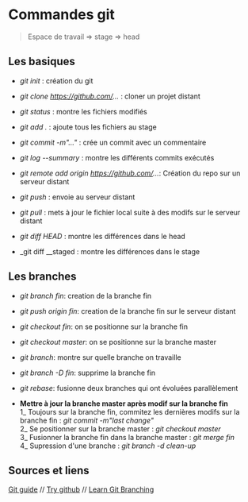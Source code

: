 
# Commandes git

> Espace de travail => stage => head

## Les basiques
* _git init_ : création du git  
* _git clone https://github.com/..._ : cloner un projet distant  
* _git status_ : montre les fichiers modifiés  
* _git add ._ : ajoute tous les fichiers au stage  
* _git commit -m"..."_ : crée un commit avec un commentaire  
* _git log --summary_ : montre les différents commits exécutés  

* _git remote add origin https://github.com/..._: Création du repo sur un serveur distant  
* _git push_ : envoie au serveur distant  

* _git pull_ : mets à jour le fichier local suite à des modifs sur le serveur distant  
* _git diff HEAD_ : montre les différences dans le head  
* _git diff __staged : montre les différences dans le stage

## Les branches  
* _git branch fin_: creation de la branche fin
* _git push origin fin_: creation de la branche fin sur le serveur distant  
* _git checkout fin_: on se positionne sur la branche fin  
* _git checkout master_: on se positionne sur la branche master  
* _git branch_: montre sur quelle branche on travaille  
* _git branch -D fin_: supprime la branche fin  
* _git rebase_: fusionne deux branches qui ont évoluées parallèlement  

* __Mettre à jour la branche master après modif sur la branche fin__  
1_ Toujours sur la branche fin, commitez les dernières modifs sur la branche fin : _git commit -m"last change"_  
2_ Se positionner sur la branche master : _git checkout master_  
3_ Fusionner la branche fin dans la branche master : _git merge fin_  
4_ Supression d'une branche : _git branch -d clean-up_  




## Sources et liens 
[Git guide](http://rogerdudler.github.io/git-guide/index.fr.html) // [Try github](https://try.github.io/levels/1/challenges/1) // [Learn Git Branching](http://learngitbranching.js.org/)  